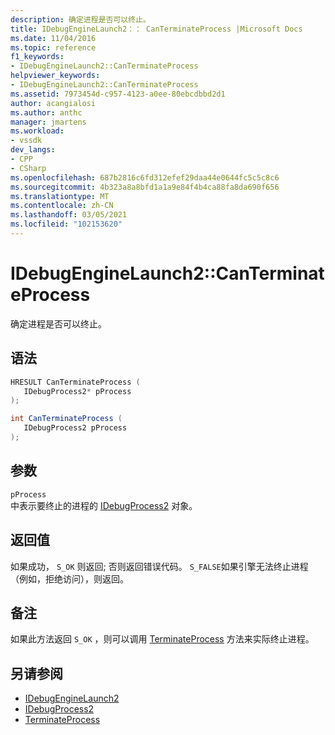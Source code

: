 ```yaml
---
description: 确定进程是否可以终止。
title: IDebugEngineLaunch2：： CanTerminateProcess |Microsoft Docs
ms.date: 11/04/2016
ms.topic: reference
f1_keywords:
- IDebugEngineLaunch2::CanTerminateProcess
helpviewer_keywords:
- IDebugEngineLaunch2::CanTerminateProcess
ms.assetid: 7973454d-c957-4123-a0ee-80ebcdbbd2d1
author: acangialosi
ms.author: anthc
manager: jmartens
ms.workload:
- vssdk
dev_langs:
- CPP
- CSharp
ms.openlocfilehash: 687b2816c6fd312efef29daa44e0644fc5c5c8c6
ms.sourcegitcommit: 4b323a8a8bfd1a1a9e84f4b4ca88fa8da690f656
ms.translationtype: MT
ms.contentlocale: zh-CN
ms.lasthandoff: 03/05/2021
ms.locfileid: "102153620"
---
```

# <a name="idebugenginelaunch2canterminateprocess"></a>IDebugEngineLaunch2::CanTerminateProcess
确定进程是否可以终止。

## <a name="syntax"></a>语法

```cpp
HRESULT CanTerminateProcess ( 
   IDebugProcess2* pProcess
);
```

```csharp
int CanTerminateProcess ( 
   IDebugProcess2 pProcess
);
```

## <a name="parameters"></a>参数
`pProcess`\
中表示要终止的进程的 [IDebugProcess2](../../../extensibility/debugger/reference/idebugprocess2.md) 对象。

## <a name="return-value"></a>返回值
 如果成功， `S_OK` 则返回; 否则返回错误代码。 `S_FALSE`如果引擎无法终止进程（例如，拒绝访问），则返回。

## <a name="remarks"></a>备注
 如果此方法返回 `S_OK` ，则可以调用 [TerminateProcess](../../../extensibility/debugger/reference/idebugenginelaunch2-terminateprocess.md) 方法来实际终止进程。

## <a name="see-also"></a>另请参阅
- [IDebugEngineLaunch2](../../../extensibility/debugger/reference/idebugenginelaunch2.md)
- [IDebugProcess2](../../../extensibility/debugger/reference/idebugprocess2.md)
- [TerminateProcess](../../../extensibility/debugger/reference/idebugenginelaunch2-terminateprocess.md)
